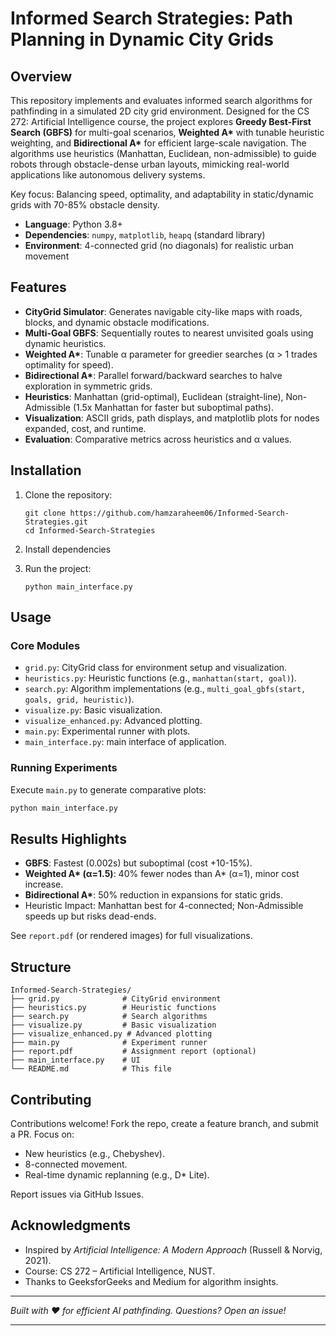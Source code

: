 # Informed Search Strategies: Path Planning in Dynamic City Grids

## Overview

This repository implements and evaluates informed search algorithms for pathfinding in a simulated 2D city grid environment. Designed for the CS 272: Artificial Intelligence course, the project explores **Greedy Best-First Search (GBFS)** for multi-goal scenarios, **Weighted A\*** with tunable heuristic weighting, and **Bidirectional A\*** for efficient large-scale navigation. The algorithms use heuristics (Manhattan, Euclidean, non-admissible) to guide robots through obstacle-dense urban layouts, mimicking real-world applications like autonomous delivery systems.

Key focus: Balancing speed, optimality, and adaptability in static/dynamic grids with 70-85% obstacle density.

- **Language**: Python 3.8+
- **Dependencies**: `numpy`, `matplotlib`, `heapq` (standard library)
- **Environment**: 4-connected grid (no diagonals) for realistic urban movement

## Features

- **CityGrid Simulator**: Generates navigable city-like maps with roads, blocks, and dynamic obstacle modifications.
- **Multi-Goal GBFS**: Sequentially routes to nearest unvisited goals using dynamic heuristics.
- **Weighted A\***: Tunable α parameter for greedier searches (α > 1 trades optimality for speed).
- **Bidirectional A\***: Parallel forward/backward searches to halve exploration in symmetric grids.
- **Heuristics**: Manhattan (grid-optimal), Euclidean (straight-line), Non-Admissible (1.5x Manhattan for faster but suboptimal paths).
- **Visualization**: ASCII grids, path displays, and matplotlib plots for nodes expanded, cost, and runtime.
- **Evaluation**: Comparative metrics across heuristics and α values.

## Installation

1. Clone the repository:

   ```
   git clone https://github.com/hamzaraheem06/Informed-Search-Strategies.git
   cd Informed-Search-Strategies
   ```

2. Install dependencies

3. Run the project:
   ```
   python main_interface.py
   ```

## Usage

### Core Modules

- `grid.py`: CityGrid class for environment setup and visualization.
- `heuristics.py`: Heuristic functions (e.g., `manhattan(start, goal)`).
- `search.py`: Algorithm implementations (e.g., `multi_goal_gbfs(start, goals, grid, heuristic)`).
- `visualize.py`: Basic visualization.
- `visualize_enhanced.py`: Advanced plotting.
- `main.py`: Experimental runner with plots.
- `main_interface.py`: main interface of application.

### Running Experiments

Execute `main.py` to generate comparative plots:

```bash
python main_interface.py
```

## Results Highlights

- **GBFS**: Fastest (0.002s) but suboptimal (cost +10-15%).
- **Weighted A\* (α=1.5)**: 40% fewer nodes than A\* (α=1), minor cost increase.
- **Bidirectional A\***: 50% reduction in expansions for static grids.
- Heuristic Impact: Manhattan best for 4-connected; Non-Admissible speeds up but risks dead-ends.

See `report.pdf` (or rendered images) for full visualizations.

## Structure

```
Informed-Search-Strategies/
├── grid.py              # CityGrid environment
├── heuristics.py        # Heuristic functions
├── search.py            # Search algorithms
├── visualize.py         # Basic visualization
├── visualize_enhanced.py # Advanced plotting
├── main.py              # Experiment runner
├── report.pdf           # Assignment report (optional)
├── main_interface.py    # UI
└── README.md            # This file
```

## Contributing

Contributions welcome! Fork the repo, create a feature branch, and submit a PR. Focus on:

- New heuristics (e.g., Chebyshev).
- 8-connected movement.
- Real-time dynamic replanning (e.g., D\* Lite).

Report issues via GitHub Issues.

## Acknowledgments

- Inspired by _Artificial Intelligence: A Modern Approach_ (Russell & Norvig, 2021).
- Course: CS 272 – Artificial Intelligence, NUST.
- Thanks to GeeksforGeeks and Medium for algorithm insights.

---

_Built with ❤️ for efficient AI pathfinding. Questions? Open an issue!_

---
